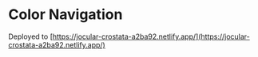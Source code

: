 # Color Navigation

Deployed to [https://jocular-crostata-a2ba92.netlify.app/](https://jocular-crostata-a2ba92.netlify.app/)
